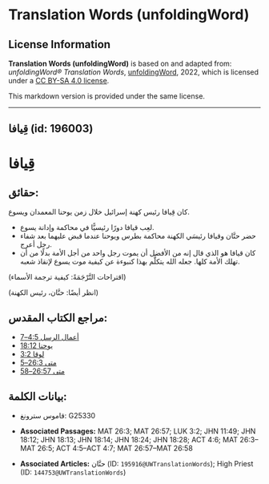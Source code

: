 # Translation Words (unfoldingWord)

## License Information

**Translation Words (unfoldingWord)** is based on and adapted from: _unfoldingWord® Translation Words_, [unfoldingWord](https://unfoldingword.org/utw), 2022, which is licensed under a [CC BY-SA 4.0 license](https://creativecommons.org/licenses/by-sa/4.0/legalcode.en).

This markdown version is provided under the same license.



--------------------------------

## قِيافا (id: 196003)

قِيافا
======

حقائق:
------

كان قِيافا رئيس كهنة إسرائيل خلال زمن يوحنا المعمدان ويسوع.

* لعِب قيافا دورًا رئيسيًّا في محاكمة وإدانة يسوع.
* حضر حنَّان وقيافا رئيسَي الكهنة محاكمة بطرس ويوحنا عندما قبض عليهما بعد شفاء رجل أعرج.
* كان قيافا هو الذي قال إنه من الأفضل أن يموت رجل واحد من أجل الأمة بدلًا من أن تهلك الأمة كلها. جعله الله يتكلَّم بهذا كنبوءة عن كيفية موت يسوع لإنقاذ شعبه.

(اقتراحات التَّرْجَمَةً: كيفية ترجمة الأسماء)

(انظر أيضًا: حنَّان، رئيس الكهنة)

مراجع الكتاب المقدس:
--------------------

* [أعمال الرسل 4:5–7](https://ref.ly/Acts4:5-Acts4:7)
* [يوحنا 18:12](https://ref.ly/John18:12)
* [لوقا 3:2](https://ref.ly/Luke3:2)
* [متى 26:3–5](https://ref.ly/Matt26:3-Matt26:5)
* [متى 26:57–58](https://ref.ly/Matt26:57-Matt26:58)

بيانات الكلمة:
--------------

* قاموس سترونغ: G25330

* **Associated Passages:** MAT 26:3; MAT 26:57; LUK 3:2; JHN 11:49; JHN 18:12; JHN 18:13; JHN 18:14; JHN 18:24; JHN 18:28; ACT 4:6; MAT 26:3–MAT 26:5; ACT 4:5–ACT 4:7; MAT 26:57–MAT 26:58
* **Associated Articles:** حنَّان (ID: `195916@UWTranslationWords`); High Priest (ID: `144753@UWTranslationWords`)

